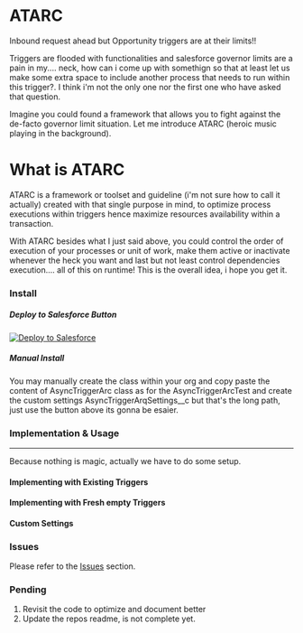 # ATARC

Inbound request ahead but Opportunity triggers are at their limits!! 

Triggers are flooded with functionalities and salesforce governor limits are a pain in my.... neck, how can i come up with somethign so that at least let us make some extra space to include another process that needs to run within this trigger?. I think i'm not the only one nor the first one who have asked that question.

Imagine you could found a framework that allows you to fight against the de-facto governor limit situation. Let me introduce ATARC (heroic music playing in the background). 

# What is ATARC

ATARC is a framework or toolset and guideline (i'm not sure how to call it actually) created with that single purpose in mind, to optimize process executions within triggers hence maximize resources availability within a transaction.

With ATARC besides what I just said above, you could control the order of execution of your processes or unit of work, make them active or inactivate whenever the heck you want and last but not least control dependencies execution.... all of this on runtime! This is the overall idea, i hope you get it.

### Install

##### Deploy to Salesforce Button

<a href="https://githubsfdeploy.herokuapp.com?owner=anyei&repo=SFDC-ATARC">
  <img alt="Deploy to Salesforce"
       src="https://raw.githubusercontent.com/afawcett/githubsfdeploy/master/src/main/webapp/resources/img/deploy.png">
</a>

##### Manual Install

You may manually create the class within your org and copy paste the content of AsyncTriggerArc class as for the AsyncTriggerArcTest and create the custom settings AsyncTriggerArqSettings__c but that's the long path, just use the button above its gonna be esaier. 

### Implementation & Usage
_____
Because nothing is magic, actually we have to do some setup.

#### Implementing with Existing Triggers

#### Implementing with Fresh empty Triggers

#### Custom Settings


### Issues
Please refer to the <a href="https://github.com/anyei/SFDC-ATARC/issues">Issues</a> section.

### Pending
1. Revisit the code to optimize and document better
2. Update the repos readme, is not complete yet.


